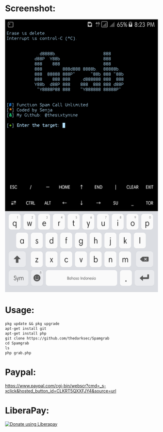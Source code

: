 # Screenshot:
![](./images/Screenshot.png)
# Usage:
```
pkg update && pkg upgrade
apt-get install git
apt-get install php
git clone https://github.com/thedarksec/Spamgrab
cd Spamgrab
ls
php grab.php
```
# Paypal:
https://www.paypal.com/cgi-bin/webscr?cmd=_s-xclick&hosted_button_id=CLKRT5QXXFJY4&source=url
# LiberaPay:
<noscript><a href="https://liberapay.com/thedarksec/donate"><img alt="Donate using Liberapay" src="https://liberapay.com/assets/widgets/donate.svg"></a></noscript>
